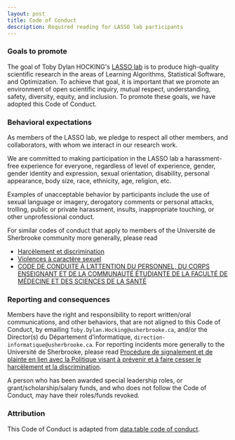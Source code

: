 ```yaml
---
layout: post
title: Code of Conduct
description: Required reading for LASSO lab participants
---
```


### Goals to promote

The goal of Toby Dylan HOCKING's [LASSO lab](https://lassolab.org) is
to produce high-quality scientific research in the areas of Learning
Algorithms, Statistical Software, and Optimization. To achieve that
goal, it is important that we promote an environment of open
scientific inquiry, mutual respect, understanding, safety, diversity,
equity, and inclusion. To promote these goals, we have adopted this
Code of Conduct.

### Behavioral expectations

As members of the LASSO lab, we pledge to respect all other members,
and collaborators, with whom we interact in our research work.

We are committed to making participation in the LASSO lab a
harassment-free experience for everyone, regardless of level of
experience, gender, gender identity and expression, sexual
orientation, disability, personal appearance, body size, race,
ethnicity, age, religion, etc.

Examples of unacceptable behavior by participants include the use of
sexual language or imagery, derogatory comments or personal attacks,
trolling, public or private harassment, insults, inappropriate
touching, or other unprofessional conduct.

For similar codes of conduct that apply to members of the Université de Sherbrooke community more generally, please read 
* [Harcèlement et discrimination](https://www.usherbrooke.ca/respect/harcelement-et-discrimination)
* [Violences à caractère sexuel](https://www.usherbrooke.ca/respect/violences-a-caractere-sexuel)
* [CODE DE CONDUITE À L’ATTENTION DU PERSONNEL, DU CORPS ENSEIGNANT ET DE LA
COMMUNAUTÉ ÉTUDIANTE DE LA FACULTÉ DE MÉDECINE ET DES SCIENCES DE LA SANTÉ](https://www.usherbrooke.ca/medecine/fileadmin/sites/medecine/documents_officiels/secteurs/fmss/fmss_code_conduite_v_finale_2018.pdf)

### Reporting and consequences 

Members have the right and responsibility to report written/oral
communications, and other behaviors, that are not aligned to this Code
of Conduct, by emailing `Toby.Dylan.Hocking@usherbrooke.ca`,
and/or the Director(s) du Département d’informatique,
`direction-informatique@usherbrooke.ca`. For reporting incidents more generally to the Université de Sherbrooke, please read [Procédure de signalement et de plainte en lien avec la Politique visant à prévenir et à faire cesser le harcèlement et la discrimination](https://www.usherbrooke.ca/decouvrir/fileadmin/sites/decouvrir/documents/direction/directives/2600-083.pdf).

A person who has been awarded special leadership roles, or
grant/scholarship/salary funds, and who does not follow the Code of
Conduct, may have their roles/funds revoked.

### Attribution

This Code of Conduct is adapted from [data.table code of conduct](https://github.com/Rdatatable/data.table/blob/master/GOVERNANCE.md#code-of-conduct).
